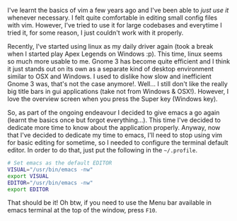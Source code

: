 ---
---

I've learnt the basics of vim a few years ago and I've been able to *just use
it* whenever necessary. I felt quite comfortable in editing small config files
with vim. However, I've tried to use it for large codebases and everytime I
tried it, for some reason, I just couldn't work with it properly.

Recently, I've started using linux as my daily driver again (took a break when I
started play Apex Legends on Windows :p). This time, linux seems so much more
usable to me. Gnome 3 has become quite efficient and I think it just stands out
on its own as a separate kind of desktop environment similar to OSX and
Windows. I used to dislike how slow and inefficient Gnome 3 was, that's not the
case anymore!. Well... I still don't like the really big title bars in gui
applications (take not from Windows & OSX!). However, I love the overview screen
when you press the Super key (Windows key).

So, as part of the ongoing endeavour I decided to give emacs a go again (learnt
the basics once but forgot everything...). This time I've decided to dedicate
more time to know about the application properly. Anyway, now that I've decided
to dedicate my time to emacs, I'll need to stop using vim for basic editing for
sometime, so I needed to configure the terminal default editor. In order to do
that, just put the following in the `~/.profile`.

```bash
# Set emacs as the default EDITOR
VISUAL="/usr/bin/emacs -nw"
export VISUAL
EDITOR="/usr/bin/emacs -nw"
export EDITOR
```

That should be it! Oh btw, if you need to use the Menu bar available in emacs
terminal at the top of the window, press `F10`.
